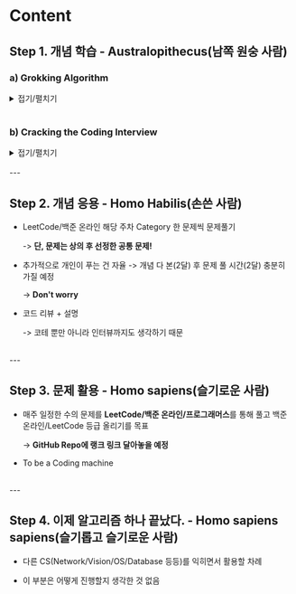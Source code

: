 # Content

## Step 1. 개념 학습 - Australopithecus(남쪽 원숭 사람)

### a) Grokking Algorithm

<details markdown="1">
<summary>접기/펼치기</summary>

- Chapter 1 알고리즘의 소개

- Chapter 2 선택 정렬

- chapter 3 재귀

- chapter 4 퀵 정렬

- chapter 5 해시 테이블

- chapter 6 너비 우선 탐색

- chapter 7 다익스트라 알고리즘
 
- chapter 8 탐욕 알고리즘
 
- chapter 9 동적 프로그래밍
 
- chapter 10 KNN 알고리즘
 
- ~~chapter 11 더 공부해야 할 것~~  
</details>  

<br/>

### b) Cracking the Coding Interview

<details markdown="1">
<summary>접기/펼치기</summary>

> 이전 내용은 각자 읽어 볼 것!

- 01 배열과 문자열

- 02 연결리스트

- 03 스택과 큐

- 04 트리와 그래프

- 05 비트 조작

- 06 수학 및 논리 퍼즐

- 07 객체 지향 설계

- 08 재귀와 동적 프로그래밍

- 09 시스템 설계 및 규모 확장성

- 10 정렬과 탐색

- 11 테스팅

> 전반적인 CS관련 내용
> 
> 12 C와 C++
>
> 13 자바
>
> 14 데이터베이스
>
> 15 스레드와 락

</details>
<br/>
---


## Step 2. 개념 응용 - Homo Habilis(손쓴 사람)
 
- LeetCode/백준 온라인 해당 주차 Category 한 문제씩 문제풀기

    -> **단, 문제는 상의 후 선정한 공통 문제!**

- 추가적으로 개인이 푸는 건 자율 -> 개념 다 본(2달) 후 문제 풀 시간(2달) 충분히 가질 예정

    -> **Don't worry**

- 코드 리뷰 + 설명

    -> 코테 뿐만 아니라 인터뷰까지도 생각하기 때문

<br/>
---

## Step 3. 문제 활용 - Homo sapiens(슬기로운 사람)

- 매주 일정한 수의 문제를 **LeetCode/백준 온라인/프로그래머스**를 통해 풀고 백준 온라인/LeetCode 등급 올리기를 목표

    -> **GitHub Repo에 랭크 링크 달아놓을 예정**

- To be a Coding machine

<br/>
---

## Step 4. 이제 알고리즘 하나 끝났다. - Homo sapiens sapiens(슬기롭고 슬기로운 사람)

- 다른 CS(Network/Vision/OS/Database 등등)를 익히면서 활용할 차례

- 이 부분은 어떻게 진행할지 생각한 것 없음